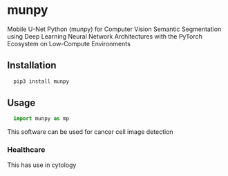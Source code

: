 # munpy

Mobile U-Net Python (munpy) for Computer Vision Semantic Segmentation using Deep Learning Neural Network Architectures with the PyTorch Ecosystem on Low-Compute Environments

## Installation

```sh
  pip3 install munpy
```

## Usage

```python
  import munpy as mp
```
This software can be used for cancer cell image detection

### Healthcare
This has use in cytology
